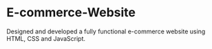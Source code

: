 # E-commerce-Website
Designed and developed a fully functional e-commerce website using HTML, CSS and JavaScript.
